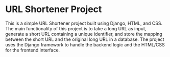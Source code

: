 # URL Shortener Project
This is a simple URL Shortener project built using Django, HTML, and CSS. The main functionality of this project is to take a long URL as input, generate a short URL containing a unique identifier, and store the mapping between the short URL and the original long URL in a database. The project uses the Django framework to handle the backend logic and the HTML/CSS for the frontend interface.
